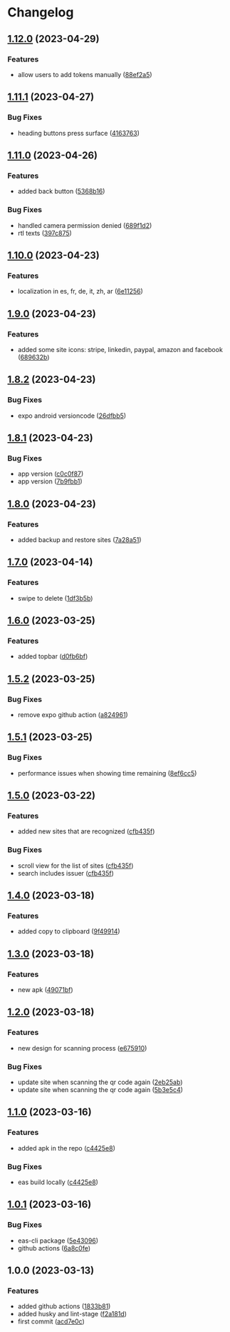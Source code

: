 # Changelog

## [1.12.0](https://github.com/displaynone/shield-authenticator/compare/v1.11.1...v1.12.0) (2023-04-29)


### Features

* allow users to add tokens manually ([88ef2a5](https://github.com/displaynone/shield-authenticator/commit/88ef2a5a384b9bbaea1410b9dcce8c9ab24eb143))

## [1.11.1](https://github.com/displaynone/shield-authenticator/compare/v1.11.0...v1.11.1) (2023-04-27)


### Bug Fixes

* heading buttons press surface ([4163763](https://github.com/displaynone/shield-authenticator/commit/4163763bc80938f563cc82e62d0f22df5e089235))

## [1.11.0](https://github.com/displaynone/shield-authenticator/compare/v1.10.0...v1.11.0) (2023-04-26)


### Features

* added back button ([5368b16](https://github.com/displaynone/shield-authenticator/commit/5368b16da00782ec737a0ca972cccd73c7bece63))


### Bug Fixes

* handled camera permission denied ([689f1d2](https://github.com/displaynone/shield-authenticator/commit/689f1d237a661743dde7f0d65c85984862e5f703))
* rtl texts ([397c875](https://github.com/displaynone/shield-authenticator/commit/397c8755f32390931efe752c66ef278c18075d1d))

## [1.10.0](https://github.com/displaynone/shield-authenticator/compare/v1.9.0...v1.10.0) (2023-04-23)


### Features

* localization in es, fr, de, it, zh, ar ([6e11256](https://github.com/displaynone/shield-authenticator/commit/6e112569759712f786cd986042b5920fdbb4d352))

## [1.9.0](https://github.com/displaynone/shield-authenticator/compare/v1.8.2...v1.9.0) (2023-04-23)


### Features

* added some site icons: stripe, linkedin, paypal, amazon and facebook ([689632b](https://github.com/displaynone/shield-authenticator/commit/689632b5076e5dcefe8605ba8a38adc7cf1af798))

## [1.8.2](https://github.com/displaynone/shield-authenticator/compare/v1.8.1...v1.8.2) (2023-04-23)


### Bug Fixes

* expo android versioncode ([26dfbb5](https://github.com/displaynone/shield-authenticator/commit/26dfbb549e67207b01b7b5c1821ac09c4c7e575d))

## [1.8.1](https://github.com/displaynone/shield-authenticator/compare/v1.8.0...v1.8.1) (2023-04-23)


### Bug Fixes

* app version ([c0c0f87](https://github.com/displaynone/shield-authenticator/commit/c0c0f8798d314d62094d0cdec01b0d363de26f9e))
* app version ([7b9fbb1](https://github.com/displaynone/shield-authenticator/commit/7b9fbb157a25cbd2f2f0df684a0e7d5cfbbd3d48))

## [1.8.0](https://github.com/displaynone/shield-authenticator/compare/v1.7.0...v1.8.0) (2023-04-23)


### Features

* added backup and restore sites ([7a28a51](https://github.com/displaynone/shield-authenticator/commit/7a28a5171354e822ab0a49015840e31991629108))

## [1.7.0](https://github.com/displaynone/shield-authenticator/compare/v1.6.0...v1.7.0) (2023-04-14)


### Features

* swipe to delete ([1df3b5b](https://github.com/displaynone/shield-authenticator/commit/1df3b5b78f0cda84a4bd67c17dd7dffd50199e83))

## [1.6.0](https://github.com/displaynone/shield-authenticator/compare/v1.5.2...v1.6.0) (2023-03-25)


### Features

* added topbar ([d0fb6bf](https://github.com/displaynone/shield-authenticator/commit/d0fb6bf28f35bba27207e69c4e3ed58c20bff6e9))

## [1.5.2](https://github.com/displaynone/shield-authenticator/compare/v1.5.1...v1.5.2) (2023-03-25)


### Bug Fixes

* remove expo github action ([a824961](https://github.com/displaynone/shield-authenticator/commit/a82496137e4ab0dbd3e9092c75792df7a620f3e2))

## [1.5.1](https://github.com/displaynone/shield-authenticator/compare/v1.5.0...v1.5.1) (2023-03-25)


### Bug Fixes

* performance issues when showing time remaining ([8ef6cc5](https://github.com/displaynone/shield-authenticator/commit/8ef6cc5f44090e69e4e9a079433c0b255376d8b0))

## [1.5.0](https://github.com/displaynone/shield-authenticator/compare/v1.4.0...v1.5.0) (2023-03-22)


### Features

* added new sites that are recognized ([cfb435f](https://github.com/displaynone/shield-authenticator/commit/cfb435fe0ddd1bb0bedbebd085e02a812b2e42cf))


### Bug Fixes

* scroll view for the list of sites ([cfb435f](https://github.com/displaynone/shield-authenticator/commit/cfb435fe0ddd1bb0bedbebd085e02a812b2e42cf))
* search includes issuer ([cfb435f](https://github.com/displaynone/shield-authenticator/commit/cfb435fe0ddd1bb0bedbebd085e02a812b2e42cf))

## [1.4.0](https://github.com/displaynone/shield-authenticator/compare/v1.3.0...v1.4.0) (2023-03-18)


### Features

* added copy to clipboard ([9f49914](https://github.com/displaynone/shield-authenticator/commit/9f49914e240bc191a4bdd0bba78503d1cedf4bee))

## [1.3.0](https://github.com/displaynone/shield-authenticator/compare/v1.2.0...v1.3.0) (2023-03-18)


### Features

* new apk ([49071bf](https://github.com/displaynone/shield-authenticator/commit/49071bf8f28a7347986d2eb1ba00b1399d81bb2d))

## [1.2.0](https://github.com/displaynone/shield-authenticator/compare/v1.1.0...v1.2.0) (2023-03-18)


### Features

* new design for scanning process ([e675910](https://github.com/displaynone/shield-authenticator/commit/e67591055cb303126a0ad4fd8b0f1660e81128ec))


### Bug Fixes

* update site when scanning the qr code again ([2eb25ab](https://github.com/displaynone/shield-authenticator/commit/2eb25ab1bcbebd05ca58d42c5aceede5678f65b9))
* update site when scanning the qr code again ([5b3e5c4](https://github.com/displaynone/shield-authenticator/commit/5b3e5c44f0ac85707bc75eb9783492e47c49b454))

## [1.1.0](https://github.com/displaynone/shield-authenticator/compare/v1.0.1...v1.1.0) (2023-03-16)


### Features

* added apk in the repo ([c4425e8](https://github.com/displaynone/shield-authenticator/commit/c4425e8d5dd27d8ca2bbd1086b160a21fecaf0c6))


### Bug Fixes

* eas build locally ([c4425e8](https://github.com/displaynone/shield-authenticator/commit/c4425e8d5dd27d8ca2bbd1086b160a21fecaf0c6))

## [1.0.1](https://github.com/displaynone/shield-authenticator/compare/v1.0.0...v1.0.1) (2023-03-16)


### Bug Fixes

* eas-cli package ([5e43096](https://github.com/displaynone/shield-authenticator/commit/5e430961aae0aff64a1965814bb48eaa889e8529))
* github actions ([6a8c0fe](https://github.com/displaynone/shield-authenticator/commit/6a8c0fe128bb7329b33f15124c80423e5125791c))

## 1.0.0 (2023-03-13)


### Features

* added github actions ([1833b81](https://github.com/displaynone/shield-authenticator/commit/1833b81aa59a54fd2ca5f9b198f52e1de8493480))
* added husky and lint-stage ([f2a181d](https://github.com/displaynone/shield-authenticator/commit/f2a181ddfa4c99ef9a23eedc1315b05c6407bf30))
* first commit ([acd7e0c](https://github.com/displaynone/shield-authenticator/commit/acd7e0c79ec99569e933baea98122c00e546ba2c))

